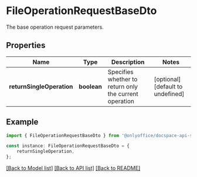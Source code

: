 # FileOperationRequestBaseDto

The base operation request parameters.

## Properties

Name | Type | Description | Notes
------------ | ------------- | ------------- | -------------
**returnSingleOperation** | **boolean** | Specifies whether to return only the current operation | [optional] [default to undefined]

## Example

```typescript
import { FileOperationRequestBaseDto } from '@onlyoffice/docspace-api-sdk';

const instance: FileOperationRequestBaseDto = {
    returnSingleOperation,
};
```

[[Back to Model list]](../README.md#documentation-for-models) [[Back to API list]](../README.md#documentation-for-api-endpoints) [[Back to README]](../README.md)
